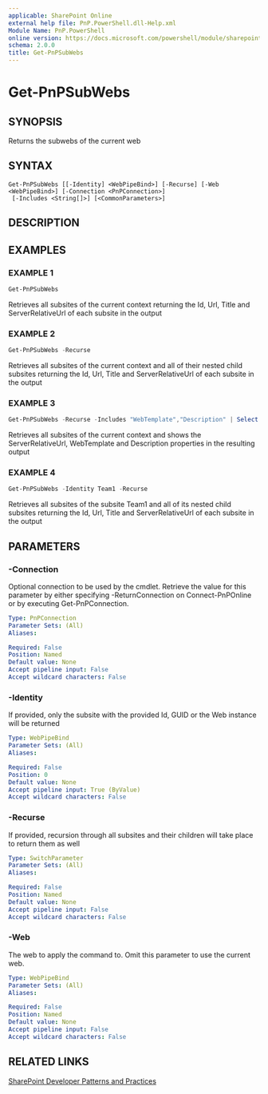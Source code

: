```yaml
---
applicable: SharePoint Online
external help file: PnP.PowerShell.dll-Help.xml
Module Name: PnP.PowerShell
online version: https://docs.microsoft.com/powershell/module/sharepoint-pnp/get-pnpsubwebs
schema: 2.0.0
title: Get-PnPSubWebs
---
```


# Get-PnPSubWebs

## SYNOPSIS
Returns the subwebs of the current web

## SYNTAX

```
Get-PnPSubWebs [[-Identity] <WebPipeBind>] [-Recurse] [-Web <WebPipeBind>] [-Connection <PnPConnection>]
 [-Includes <String[]>] [<CommonParameters>]
```

## DESCRIPTION

## EXAMPLES

### EXAMPLE 1
```powershell
Get-PnPSubWebs
```

Retrieves all subsites of the current context returning the Id, Url, Title and ServerRelativeUrl of each subsite in the output

### EXAMPLE 2
```powershell
Get-PnPSubWebs -Recurse
```

Retrieves all subsites of the current context and all of their nested child subsites returning the Id, Url, Title and ServerRelativeUrl of each subsite in the output

### EXAMPLE 3
```powershell
Get-PnPSubWebs -Recurse -Includes "WebTemplate","Description" | Select ServerRelativeUrl, WebTemplate, Description
```

Retrieves all subsites of the current context and shows the ServerRelativeUrl, WebTemplate and Description properties in the resulting output

### EXAMPLE 4
```powershell
Get-PnPSubWebs -Identity Team1 -Recurse
```

Retrieves all subsites of the subsite Team1 and all of its nested child subsites returning the Id, Url, Title and ServerRelativeUrl of each subsite in the output

## PARAMETERS

### -Connection
Optional connection to be used by the cmdlet. Retrieve the value for this parameter by either specifying -ReturnConnection on Connect-PnPOnline or by executing Get-PnPConnection.

```yaml
Type: PnPConnection
Parameter Sets: (All)
Aliases:

Required: False
Position: Named
Default value: None
Accept pipeline input: False
Accept wildcard characters: False
```

### -Identity
If provided, only the subsite with the provided Id, GUID or the Web instance will be returned

```yaml
Type: WebPipeBind
Parameter Sets: (All)
Aliases:

Required: False
Position: 0
Default value: None
Accept pipeline input: True (ByValue)
Accept wildcard characters: False
```

### -Recurse
If provided, recursion through all subsites and their children will take place to return them as well

```yaml
Type: SwitchParameter
Parameter Sets: (All)
Aliases:

Required: False
Position: Named
Default value: None
Accept pipeline input: False
Accept wildcard characters: False
```

### -Web
The web to apply the command to. Omit this parameter to use the current web.

```yaml
Type: WebPipeBind
Parameter Sets: (All)
Aliases:

Required: False
Position: Named
Default value: None
Accept pipeline input: False
Accept wildcard characters: False
```

## RELATED LINKS

[SharePoint Developer Patterns and Practices](https://aka.ms/sppnp)